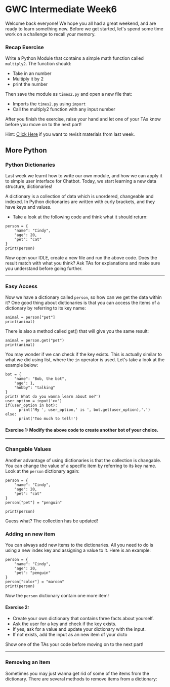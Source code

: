# GWC Intermediate Week6

Welcome back everyone! We hope you all had a great weekend, and are ready to learn something new. Before we get started, let's spend some time work on a challenge to recall your memory.

### Recap Exercise

Write a Python Module that contains a simple math function called `multiply2`. The function should:
* Take in an number
* Multiply it by 2
* print the number

Then save the module as `times2.py` and open a new file that:
* Imports the `times2.py` using `import`
* Call the multiply2 function with any input number

After you finish the exercise, raise your hand and let one of your TAs know before you move on to the next part!

Hint: [Click Here](https://sites.google.com/umn.edu/umngwcilw4/) if you want to revisit materials from last week.

## More Python
### Python Dictionaries

Last week we learnt how to write our own module, and how we can apply it to simple user interface for Chatbot. Today, we start learning a new data structure, dictionaries!

A dictionary is a collection of data which is unordered, changeable and indexed. In Python dictionaries are written with curly brackets, and they have keys and values.

* Take a look at the following code and think what it should return:
```
person = {
    "name": "Cindy",
    "age": 20,
    "pet": "cat"
}
print(person)
```
Now open your IDLE, create a new file and run the above code. Does the result match with what you think? Ask TAs for explanations and make sure you understand before going further.
___
### Easy Access
Now we have a dictionary called `person`, so how can we get the data within it? One good thing about dictionaries is that you can access the items of a dictionary by referring to its key name:
```
animal = person["pet"]
print(animal)
```
There is also a method called get() that will give you the same result:
```
animal = person.get("pet")
print(animal)
```
You may wonder if we can check if the key exists. This is actually similar to what we did using list, where the `in` operator is used.
Let's take a look at the example below:
```
bot = {
    "name": "Bob, the bot",
    "age": 1,
    "hobby": "talking"
}
print('What do you wanna learn about me?')
user_option = input('>>')
if(user_option in bot):
      print('My ', user_option,' is ', bot.get(user_option),'.')
else:
      print('Too much to tell!')
```
#### Exercise 1: Modify the above code to create another bot of your choice.
___
### Changable Values
Another advantage of using dictionaries is that the collection is changable. You can change the value of a specific item by referring to its key name. Look at the `person` dictionary again:
```
person = {
    "name": "Cindy",
    "age": 20,
    "pet": "cat"
}
person["pet"] = "penguin"

print(person)
```
Guess what? The collection has be updated! 

### Adding an new item
You can always add new items to the dictionaries. All you need to do is using a new index key and assigning a value to it. Here is an example:
```
person = {
    "name": "Cindy",
    "age": 20,
    "pet": "penguin"
}
person["color"] = "maroon"
print(person)
```
Now the `person` dictionary contain one more item!

#### Exercise 2: 
* Create your own dictionary that contains three facts about yourself. 
* Ask the user for a key and check if the key exists.
* If yes, ask for a value and update your dictionary with the input.
* If not exists, add the input as an new item of your dicto

Show one of the TAs your code before moving on to the next part!
___
### Removing an item
Sometimes you may just wanna get rid of some of the items from the dictionary. There are several methods to remove items from a dictionary:
